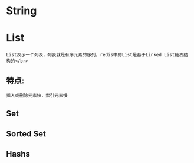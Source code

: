 String
====
List
=====
    List表示一个列表，列表就是有序元素的序列，redis中的List是基于Linked List链表结构的</br>
特点:
---------
    插入或删除元素快，索引元素慢
## Set
## Sorted Set
## Hashs
